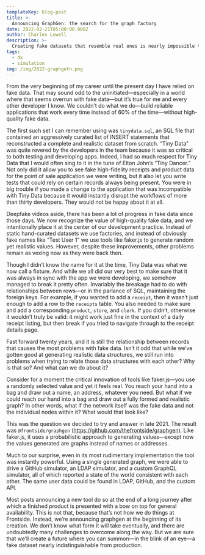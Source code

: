 ```yaml
---
templateKey: blog-post
title: >-
  Announcing GraphGen: the search for the graph factory
date: 2022-02-21T05:00:00.000Z
author: Charles Lowell
description: >-
  Creating fake datasets that resemble real ones is nearly impossible today. That's why Frontside is working on a tool that can generate graphs with coherent data and relationships
tags:
  - dx
  - simulation
img: /img/2022-graphgetn.png
---
```


From the very beginning of my career until the present day I have relied on fake data. That may sound odd to the uninitiated—especially in a world where that seems overrun with fake data—but it’s true for me and every other developer I know. We couldn’t do what we do—build reliable applications that work every time instead of 60% of the time—without high-quality fake data. 

The first such set I can remember using was `tinydata.sql`, an SQL file that contained an aggressively curated list of INSERT statements that reconstructed a complete and realistic dataset from scratch. “Tiny Data” was quite revered by the developers in the team because it was so critical to both testing and developing apps. Indeed, I had so much respect for Tiny Data that I would often sing to it in the tune of Elton John’s “Tiny Dancer.” Not only did it allow you to see fake high-fidelity receipts and product data for the point of sale application we were writing, but it also let you write tests that could rely on certain records always being present. You were in big trouble if you made a change to the application that was incompatible with Tiny Data because it would instantly disrupt the workflows of more than thirty developers. They would not be happy about it at all.

Deepfake videos aside, there has been a lot of progress in fake data since those days. We now recognize the value of high-quality fake data, and we intentionally place it at the center of our development practice. Instead of static hand-curated datasets we use factories, and instead of obviously fake names like “Test User 1” we use tools like faker.js to generate random yet realistic values. However, despite these improvements, other problems remain as vexing now as they were back then.

Though I didn’t know the name for it at the time, Tiny Data was what we now call a fixture. And while we all did our very best to make sure that it was always in sync with the app we were developing, we somehow managed to break it pretty often. Invariably the breakage had to do with relationships between rows—or in the parlance of SQL, maintaining the foreign keys. For example, if you wanted to add a `receipt`, then it wasn’t just enough to add a row to the `receipts` table. You also needed to make sure and add a corresponding `product`, `store`, and `clerk`. If you didn’t, otherwise it wouldn’t truly be valid: it might work just fine in the context of a daily receipt listing, but then break if you tried to navigate through to the receipt details page. 

Fast forward twenty years, and it is still the relationship between records that causes the most problems with fake data. Isn’t it odd that while we’ve gotten good at generating realistic data structures, we still run into problems when trying to relate those data structures with each other? Why is that so? And what can we do about it? 

Consider for a moment the critical innovation of tools like faker.js—you use a randomly selected value and yet it feels real. You reach your hand into a bag and draw out a name, an address, whatever you need. But what if we could reach our hand into a bag and draw out a fully formed and realistic graph? In other words, what if the network itself was the fake data and not the individual nodes within it? What would that look like?

This was the question we decided to try and answer in late 2021. The result was `@frontside/graphgen` (https://github.com/thefrontside/graphgen). Like faker.js, it uses a probabilistic approach to generating values—except now the values generated are graphs instead of names or addresses.

Much to our surprise, even in its most rudimentary implementation the tool was instantly powerful. Using a single generated graph, we were able to drive a GitHub simulator, an LDAP simulator, and a custom GraphQL simulator, all of which reported a state of the world consistent with each other. The same user data could be found in LDAP, GitHub, and the custom API.

Most posts announcing a new tool do so at the end of a long journey after which a finished product is presented with a bow on top for general availability. This is not that, because that’s not how we do things at Frontside. Instead, we’re announcing graphgen at the beginning of its creation. We don’t know what form it will take eventually, and there are undoubtedly many challenges to overcome along the way. But we are sure that we’ll create a future where you can summon—in the blink of an eye—a fake dataset nearly indistinguishable from production.
